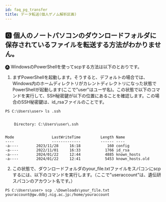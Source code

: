 ```yaml
---
id: faq_pg_transfer
title: データ転送(個人ゲノム解析区画)
---
```


## &#x1F180; 個人のノートパソコンのダウンロードフォルダに保存されているファイルを転送する方法がわかりません。

&#x1F150; WindowsのPowerShellを使ってscpする方法は以下のとおりです。

1. まずPowerShellを起動します。そうすると、デフォルトの場合では、Windows内のホームディレクトリがカレントディレクトリになった状態でPowerShellが起動します(ここで"user"はユーザ名)。この状態で以下のコマンドを実行して、SSH秘密鍵が以下の位置にあることを確認します。この場合のSSH秘密鍵は、id_rsaファイルのことです。

```
PS C:\Users\user> ls .ssh


    Directory: C:\Users\user\.ssh


Mode                 LastWriteTime         Length Name
----                 -------------         ------ ----
-a----        2023/11/28     16:18            160 config
-a----        2022/11/01     16:33           1766 id_rsa
-a----        2024/01/22     12:44           4885 known_hosts
-a----        2024/01/22     12:41           5453 known_hosts.old
```

2. この状態で、ダウンロードフォルダのyour_file.txtファイルをスパコンにscpするには、以下のコマンドを実行します。（ここで"useraccount"は、遺伝研スパコンのアカウント名です。）

```
PS C:\Users\user> scp .\Downloads\your_file.txt
youraccount@gw.ddbj.nig.ac.jp:/home/youraccount
```

